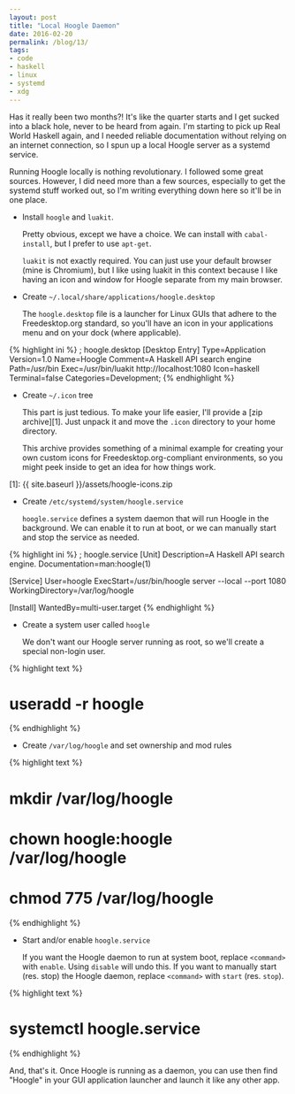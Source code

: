 ```yaml
---
layout: post
title: "Local Hoogle Daemon"
date: 2016-02-20
permalink: /blog/13/
tags:
- code
- haskell
- linux
- systemd
- xdg
---
```


Has it really been two months?! It's like the quarter starts and I get
sucked into a black hole, never to be heard from again. I'm starting to
pick up Real World Haskell again, and I needed reliable documentation
without relying on an internet connection, so I spun up a local Hoogle
server as a systemd service.

<!--break-->

Running Hoogle locally is nothing revolutionary. I followed some great
sources. However, I did need more than a few sources, especially to get
the systemd stuff worked out, so I'm writing everything down here so
it'll be in one place.

-   Install `hoogle` and `luakit`.

    Pretty obvious, except we have a choice. We can install with
    `cabal-install`, but I prefer to use `apt-get`.

    `luakit` is not exactly required. You can just use your default
    browser (mine is Chromium), but I like using luakit in this context
    because I like having an icon and window for Hoogle separate from my
    main browser.

-   Create `~/.local/share/applications/hoogle.desktop`

    The `hoogle.desktop` file is a launcher for Linux GUIs that adhere
    to the Freedesktop.org standard, so you'll have an icon in your
    applications menu and on your dock (where applicable).

{% highlight ini %}
; hoogle.desktop
[Desktop Entry]
Type=Application
Version=1.0
Name=Hoogle
Comment=A Haskell API search engine
Path=/usr/bin
Exec=/usr/bin/luakit http://localhost:1080
Icon=haskell
Terminal=false
Categories=Development;
{% endhighlight %}

-   Create `~/.icon` tree

    This part is just tedious. To make your life easier, I'll provide a
    [zip archive][1]. Just unpack it and move the `.icon` directory to
    your home directory.

    This archive provides something of a minimal example for creating
    your own custom icons for Freedesktop.org-compliant environments,
    so you might peek inside to get an idea for how things work.

  [1]: {{ site.baseurl }}/assets/hoogle-icons.zip

-   Create `/etc/systemd/system/hoogle.service`

    `hoogle.service` defines a system daemon that will run Hoogle in the
    background. We can enable it to run at boot, or we can manually
    start and stop the service as needed.

{% highlight ini %}
; hoogle.service
[Unit]
Description=A Haskell API search engine.
Documentation=man:hoogle(1)

[Service]
User=hoogle
ExecStart=/usr/bin/hoogle server --local --port 1080
WorkingDirectory=/var/log/hoogle

[Install]
WantedBy=multi-user.target
{% endhighlight %}

-   Create a system user called `hoogle`

    We don't want our Hoogle server running as root, so we'll create a
    special non-login user.

{% highlight text %}
# useradd -r hoogle
{% endhighlight %}

-   Create `/var/log/hoogle` and set ownership and mod rules

{% highlight text %}
# mkdir /var/log/hoogle
# chown hoogle:hoogle /var/log/hoogle
# chmod 775 /var/log/hoogle
{% endhighlight %}

-   Start and/or enable `hoogle.service`

    If you want the Hoogle daemon to run at system boot, replace
    `<command>` with `enable`. Using `disable` will undo this. If you
    want to manually start (res. stop) the Hoogle daemon, replace
    `<command>` with `start` (res. `stop`).

{% highlight text %}
# systemctl <command> hoogle.service
{% endhighlight %}

And, that's it. Once Hoogle is running as a daemon, you can use
then find "Hoogle" in your GUI application launcher and launch it like
any other app.
